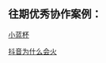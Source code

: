 ## 往期优秀协作案例：

[小蓝杯](https://github.com/lvxuan149/IA002BpCoffee)

[抖音为什么会火](https://github.com/LexieLee/IA001BP)



